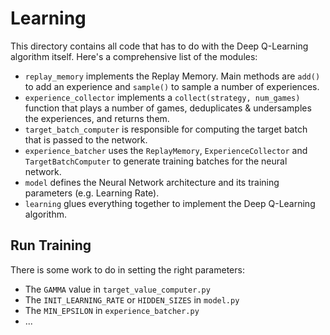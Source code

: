 # Learning

This directory contains all code that has to do with the Deep Q-Learning algorithm itself.
Here's a comprehensive list of the modules:

- `replay_memory` implements the Replay Memory. Main methods are `add()` to add an experience and `sample()` to sample a number of experiences.
- `experience_collector` implements a `collect(strategy, num_games)` function that plays a number of games, deduplicates & undersamples the experiences, and returns them.
- `target_batch_computer` is responsible for computing the target batch that is passed to the network.
- `experience_batcher` uses the `ReplayMemory`, `ExperienceCollector` and `TargetBatchComputer` to generate training batches for the neural network.
- `model` defines the Neural Network architecture and its training parameters (e.g. Learning Rate).
- `learning` glues everything together to implement the Deep Q-Learning algorithm.

## Run Training

There is some work to do in setting the right parameters:
- The `GAMMA` value in `target_value_computer.py`
- The `INIT_LEARNING_RATE` or `HIDDEN_SIZES` in `model.py`
- The `MIN_EPSILON` in `experience_batcher.py`
- ...
